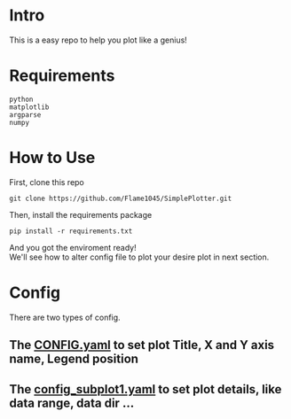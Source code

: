 # Intro
This is a easy repo to help you plot like a genius!

# Requirements
```
python
matplotlib
argparse
numpy
``` 

# How to Use
  First, clone this repo
  ```
  git clone https://github.com/Flame1045/SimplePlotter.git
  ```
  
  Then, install the requirements package
  ```
  pip install -r requirements.txt
  ```
  
  And you got the enviroment ready!   
  We'll see how to alter config file to plot your desire plot in next section.  
  
# Config
  There are two types of config.  
  ## The [CONFIG.yaml](https://github.com/Flame1045/SimplePlotter/blob/main/CONFIG.yaml) to set plot Title, X and Y axis name, Legend position  
  ## The [config_subplot1.yaml](https://github.com/Flame1045/SimplePlotter/blob/main/test1/config_subplot1.yaml) to set plot details, like data range, data dir ...  
  
  
  

